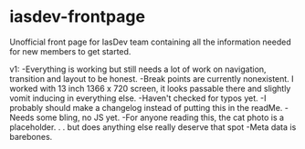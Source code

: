 # iasdev-frontpage
Unofficial front page for IasDev team containing all the information needed for new members to get started.

v1: 
-Everything is working but still needs a lot of work on navigation, transition and layout to be honest.
-Break points are currently nonexistent. I worked with 13 inch 1366 x 720 screen, it looks passable there and slightly vomit inducing in everything else.
-Haven't checked for typos yet.
-I probably should make a changelog instead of putting this in the readMe.
-Needs some bling, no JS yet.
-For anyone reading this, the cat photo is a placeholder. . . but does anything else really deserve that spot
-Meta data is barebones.
